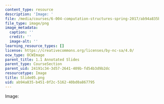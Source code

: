 ```yaml
---
content_type: resource
description: 'Image: '
file: /media/courses/6-004-computation-structures-spring-2017/ab94a835b4510f2c516240bd0a867795_Slide05.png
file_type: image/png
image_metadata:
  caption: ''
  credit: ''
  image-alt: ''
learning_resource_types: []
license: https://creativecommons.org/licenses/by-nc-sa/4.0/
ocw_type: OCWImage
parent_title: 1.1 Annotated Slides
parent_type: CourseSection
parent_uid: 24191c34-3d57-2641-409b-fd54b3d9b2dc
resourcetype: Image
title: Slide05.png
uid: ab94a835-b451-0f2c-5162-40bd0a867795
---
```

Image: 